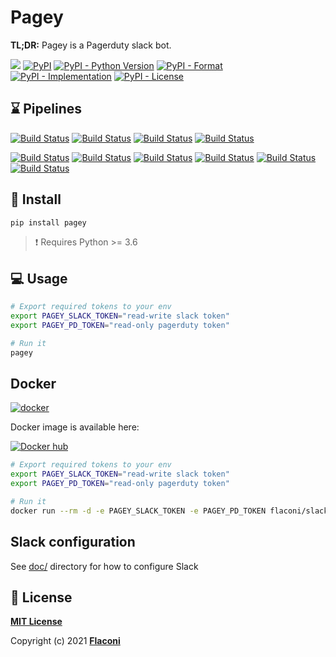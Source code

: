 # Pagey

**TL;DR:** Pagey is a Pagerduty slack bot.


[![](https://img.shields.io/badge/code%20style-black-000000.svg)](https://github.com/psf/black)
[![PyPI](https://img.shields.io/pypi/v/pagey)](https://pypi.org/project/pagey/)
[![PyPI - Python Version](https://img.shields.io/pypi/pyversions/pagey)](https://pypi.org/project/pagey/)
[![PyPI - Format](https://img.shields.io/pypi/format/pagey)](https://pypi.org/project/pagey/)
[![PyPI - Implementation](https://img.shields.io/pypi/implementation/pagey)](https://pypi.org/project/pagey/)
[![PyPI - License](https://img.shields.io/pypi/l/pagey)](https://pypi.org/project/pagey/)


## :hourglass: Pipelines

[![Build Status](https://github.com/Flaconi/slackbot-pagey/workflows/linting/badge.svg)](https://github.com/Flaconi/slackbot-pagey/actions?workflow=linting)
[![Build Status](https://github.com/Flaconi/slackbot-pagey/workflows/building/badge.svg)](https://github.com/Flaconi/slackbot-pagey/actions?workflow=building)
[![Build Status](https://github.com/Flaconi/slackbot-pagey/workflows/pypi/badge.svg)](https://github.com/Flaconi/slackbot-pagey/actions?workflow=pypi)
[![Build Status](https://github.com/Flaconi/slackbot-pagey/workflows/testing/badge.svg)](https://github.com/Flaconi/slackbot-pagey/actions?workflow=testing)

[![Build Status](https://github.com/Flaconi/slackbot-pagey/workflows/black/badge.svg)](https://github.com/Flaconi/slackbot-pagey/actions?workflow=black)
[![Build Status](https://github.com/Flaconi/slackbot-pagey/workflows/bandit/badge.svg)](https://github.com/Flaconi/slackbot-pagey/actions?workflow=bandit)
[![Build Status](https://github.com/Flaconi/slackbot-pagey/workflows/mypy/badge.svg)](https://github.com/Flaconi/slackbot-pagey/actions?workflow=mypy)
[![Build Status](https://github.com/Flaconi/slackbot-pagey/workflows/pylint/badge.svg)](https://github.com/Flaconi/slackbot-pagey/actions?workflow=pylint)
[![Build Status](https://github.com/Flaconi/slackbot-pagey/workflows/pycode/badge.svg)](https://github.com/Flaconi/slackbot-pagey/actions?workflow=pycode)
[![Build Status](https://github.com/Flaconi/slackbot-pagey/workflows/pydoc/badge.svg)](https://github.com/Flaconi/slackbot-pagey/actions?workflow=pydoc)


## :tada: Install
```bash
pip install pagey
```

> :exclamation: Requires Python >= 3.6


## :computer: Usage
```bash
# Export required tokens to your env
export PAGEY_SLACK_TOKEN="read-write slack token"
export PAGEY_PD_TOKEN="read-only pagerduty token"

# Run it
pagey
```


## Docker

[![docker](https://github.com/Flaconi/slackbot-pagey/actions/workflows/docker.yml/badge.svg)](https://github.com/Flaconi/slackbot-pagey/actions/workflows/docker.yml)

Docker image is available here:

[![Docker hub](http://dockeri.co/image/flaconi/slackbot-pagey?&kill_cache=1)](https://hub.docker.com/r/flaconi/slackbot-pagey)

```bash
# Export required tokens to your env
export PAGEY_SLACK_TOKEN="read-write slack token"
export PAGEY_PD_TOKEN="read-only pagerduty token"

# Run it
docker run --rm -d -e PAGEY_SLACK_TOKEN -e PAGEY_PD_TOKEN flaconi/slackbot-pagey
```


## Slack configuration

See [doc/](doc/) directory for how to configure Slack


## :page_facing_up: License

**[MIT License](LICENSE.txt)**

Copyright (c) 2021 **[Flaconi](https://github.com/Flaconi)**
